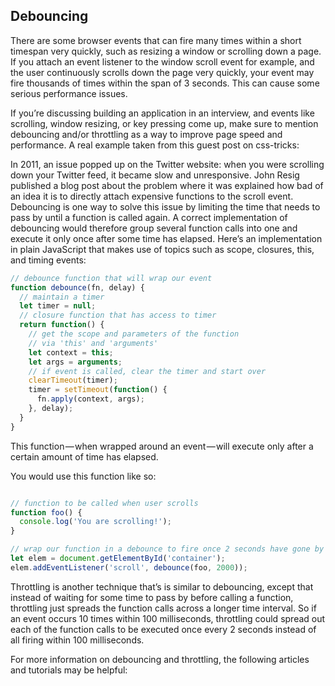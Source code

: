 ## Debouncing

There are some browser events that can fire many times within a short timespan very quickly, such as resizing a window or scrolling down a page.
If you attach an event listener to the window scroll event for example, and the user continuously scrolls down the page very quickly, your event may fire thousands of times within the span of 3 seconds.
This can cause some serious performance issues.

If you’re discussing building an application in an interview, and events like scrolling, window resizing, or key pressing come up, make sure to mention debouncing and/or throttling as a way to improve page speed and performance.
A real example taken from this guest post on css-tricks:

In 2011, an issue popped up on the Twitter website: when you were scrolling down your Twitter feed, it became slow and unresponsive. John Resig published a blog post about the problem where it was explained how bad of an idea it is to directly attach expensive functions to the scroll event.
Debouncing is one way to solve this issue by limiting the time that needs to pass by until a function is called again. A correct implementation of debouncing would therefore group several function calls into one and execute it only once after some time has elapsed. Here’s an implementation in plain JavaScript that makes use of topics such as scope, closures, this, and timing events:

```javascript
// debounce function that will wrap our event
function debounce(fn, delay) {
  // maintain a timer
  let timer = null;
  // closure function that has access to timer
  return function() {
    // get the scope and parameters of the function 
    // via 'this' and 'arguments'
    let context = this;
    let args = arguments;
    // if event is called, clear the timer and start over
    clearTimeout(timer);
    timer = setTimeout(function() {
      fn.apply(context, args);
    }, delay);
  }
}
```

This function — when wrapped around an event — will execute only after a certain amount of time has elapsed.

You would use this function like so:

```javascript

// function to be called when user scrolls
function foo() {
  console.log('You are scrolling!');
}

// wrap our function in a debounce to fire once 2 seconds have gone by
let elem = document.getElementById('container');
elem.addEventListener('scroll', debounce(foo, 2000));

```

Throttling is another technique that’s is similar to debouncing, except that instead of waiting for some time to pass by before calling a function, throttling just spreads the function calls across a longer time interval. So if an event occurs 10 times within 100 milliseconds, throttling could spread out each of the function calls to be executed once every 2 seconds instead of all firing within 100 milliseconds.

For more information on debouncing and throttling, the following articles and tutorials may be helpful:
